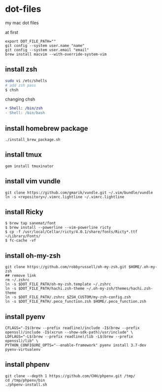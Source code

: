 dot-files
=========

my mac dot files

at first 
```
export DOT_FILE_PATH=""
git config --system user.name "name"
git config --system user.email "email"
brew install macvim --with-override-system-vim
```

install zsh
--

```bash
sudo vi /etc/shells
# add zsh pass
$ chsh
```

changing chsh

```diff
+ Shell: /bin/zsh
- Shell: /bin/bash
```

install homebrew package
--

```
./install_brew_package.sh
```

install tmux
--

```
gem install tmuxinator

```

install vim vundle
--

```
git clone https://github.com/gmarik/vundle.git ~/.vim/bundle/vundle
ln -s <repository>/.vimrc.lightline ~/.vimrc.lightline
```

install Ricky
--

```
$ brew tap sanemat/font
$ brew install --powerline --vim-powerline ricty
$ cp -f /usr/local/Cellar/ricty/4.0.1/share/fonts/Ricty*.ttf ~/Library/Fonts/
$ fc-cache -vf
```

install oh-my-zsh
--

```
git clone https://github.com/robbyrussell/oh-my-zsh.git $HOME/.oh-my-zsh
## remove link
rm ~/.zshrc
ln -s $DOT_FILE_PATH/oh-my-zsh.template ~/.zshrc
ln -s $DOT_FILE_PATH/hachi.zsh-theme ~/.oh-my-zsh/themes/hachi.zsh-theme
ln -s $DOT_FILE_PATH/.zshrc $ZSH_CUSTOM/my-zsh-config.zsh
ln -s $DOT_FILE_PATH/.peco_function.zsh $HOME/.peco_function.zsh
```

install pyenv
---

```
CFLAGS="-I$(brew --prefix readline)/include -I$(brew --prefix openssl)/include -I$(xcrun --show-sdk-path)/usr/include" \
LDFLAGS="-L$(brew --prefix readline)/lib -L$(brew --prefix openssl)/lib" \
PYTHON_CONFIGURE_OPTS="--enable-framework" pyenv install 3.7-dev
pyenv-virtualenv
```

install phpenv
---

```
git clone --depth 1 https://github.com/CHH/phpenv.git /tmp/
cd /tmp/phpenv/bin
./phpenv-install.sh
```
